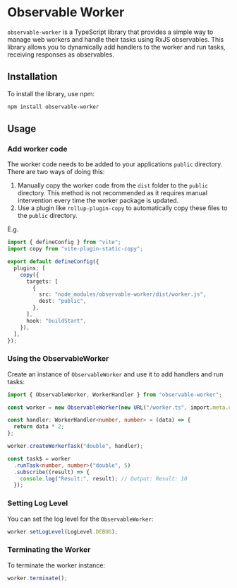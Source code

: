 # Observable Worker

`observable-worker` is a TypeScript library that provides a simple way to manage web workers and handle their tasks
using RxJS observables. This library allows you to dynamically add handlers to the worker and run tasks, receiving
responses as observables.

## Installation

To install the library, use npm:

```sh
npm install observable-worker
```

## Usage

### Add worker code

The worker code needs to be added to your applications `public` directory. There are two ways of doing this:

1. Manually copy the worker code from the `dist` folder to the `public` directory. This method is not recommended as it
   requires manual intervention every time the worker package is updated.
2. Use a plugin like `rollup-plugin-copy` to automatically copy these files to the `public` directory.

E.g.

```typescript
import { defineConfig } from "vite";
import copy from "vite-plugin-static-copy";

export default defineConfig({
  plugins: [
    copy({
      targets: [
        {
          src: "node_modules/observable-worker/dist/worker.js",
          dest: "public",
        },
      ],
      hook: "buildStart",
    }),
  ],
});
```

### Using the ObservableWorker

Create an instance of `ObservableWorker` and use it to add handlers and run tasks:

```typescript
import { ObservableWorker, WorkerHandler } from "observable-worker";

const worker = new ObservableWorker(new URL("/worker.ts", import.meta.url));

const handler: WorkerHandler<number, number> = (data) => {
  return data * 2;
};

worker.createWorkerTask("double", handler);

const task$ = worker
  .runTask<number, number>("double", 5)
  .subscribe((result) => {
    console.log("Result:", result); // Output: Result: 10
  });
```

### Setting Log Level

You can set the log level for the `ObservableWorker`:

```typescript
worker.setLogLevel(LogLevel.DEBUG);
```

### Terminating the Worker

To terminate the worker instance:

```typescript
worker.terminate();
```
